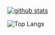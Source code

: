 [![github stats](https://github-readme-stats.vercel.app/api?username=mspatel18&show_icons=true&theme=chartreuse-github_dark)](https://github.com/mspatel18)
<!-- 
![GitHub followers](https://img.shields.io/github/followers/mspatel18?color=red-devil&label=FollowingPeeps&style=for-the-badge)
![GitHub User's stars](https://img.shields.io/github/stars/mspatel18?affiliations=OWNER&color=raspberry_rose&style=for-the-badge) -->
![Top Langs](https://github-readme-stats.vercel.app/api/top-langs/?username=mspatel18&layout=compact?theme=github_dark)

